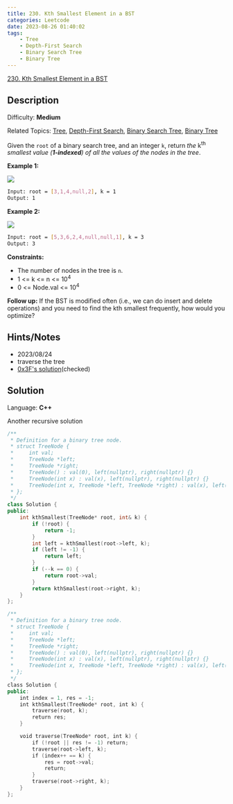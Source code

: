 ```yaml
---
title: 230. Kth Smallest Element in a BST
categories: Leetcode
date: 2023-08-26 01:40:02
tags:
    - Tree
    - Depth-First Search
    - Binary Search Tree
    - Binary Tree
---
```


[230\. Kth Smallest Element in a BST](https://leetcode.com/problems/kth-smallest-element-in-a-bst/)

## Description

Difficulty: **Medium**

Related Topics: [Tree](https://leetcode.com/tag/https://leetcode.com/tag/tree//), [Depth-First Search](https://leetcode.com/tag/https://leetcode.com/tag/depth-first-search//), [Binary Search Tree](https://leetcode.com/tag/https://leetcode.com/tag/binary-search-tree//), [Binary Tree](https://leetcode.com/tag/https://leetcode.com/tag/binary-tree//)

Given the `root` of a binary search tree, and an integer `k`, return _the_ k<sup>th</sup> _smallest value (**1-indexed**) of all the values of the nodes in the tree_.

**Example 1:**

![](https://assets.leetcode.com/uploads/2021/01/28/kthtree1.jpg)

```bash
Input: root = [3,1,4,null,2], k = 1
Output: 1
```

**Example 2:**

![](https://assets.leetcode.com/uploads/2021/01/28/kthtree2.jpg)

```bash
Input: root = [5,3,6,2,4,null,null,1], k = 3
Output: 3
```

**Constraints:**

* The number of nodes in the tree is `n`.
* 1 <= k <= n <= 10<sup>4</sup>
* 0 <= Node.val <= 10<sup>4</sup>

**Follow up:** If the BST is modified often (i.e., we can do insert and delete operations) and you need to find the kth smallest frequently, how would you optimize?

## Hints/Notes

* 2023/08/24
* traverse the tree
* [0x3F's solution](https://leetcode.cn/problems/kth-smallest-element-in-a-bst/solutions/2952810/zhong-xu-bian-li-pythonjavaccgojsrust-by-wc02/)(checked)

## Solution

Language: **C++**

Another recursive solution

```C++
/**
 * Definition for a binary tree node.
 * struct TreeNode {
 *     int val;
 *     TreeNode *left;
 *     TreeNode *right;
 *     TreeNode() : val(0), left(nullptr), right(nullptr) {}
 *     TreeNode(int x) : val(x), left(nullptr), right(nullptr) {}
 *     TreeNode(int x, TreeNode *left, TreeNode *right) : val(x), left(left), right(right) {}
 * };
 */
class Solution {
public:
    int kthSmallest(TreeNode* root, int& k) {
        if (!root) {
            return -1;
        }
        int left = kthSmallest(root->left, k);
        if (left != -1) {
            return left;
        }
        if (--k == 0) {
            return root->val;
        }
        return kthSmallest(root->right, k);
    }
};
```

```C++
/**
 * Definition for a binary tree node.
 * struct TreeNode {
 *     int val;
 *     TreeNode *left;
 *     TreeNode *right;
 *     TreeNode() : val(0), left(nullptr), right(nullptr) {}
 *     TreeNode(int x) : val(x), left(nullptr), right(nullptr) {}
 *     TreeNode(int x, TreeNode *left, TreeNode *right) : val(x), left(left), right(right) {}
 * };
 */
class Solution {
public:
    int index = 1, res = -1;
    int kthSmallest(TreeNode* root, int k) {
        traverse(root, k);
        return res;
    }

    void traverse(TreeNode* root, int k) {
        if (!root || res != -1) return;
        traverse(root->left, k);
        if (index++ == k) {
            res = root->val;
            return;
        }
        traverse(root->right, k);
    }
};
```
